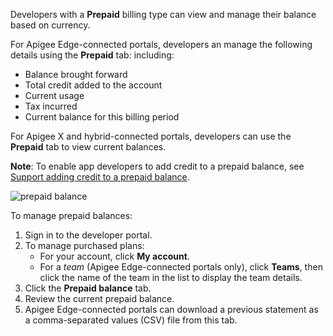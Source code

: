 Developers with a **Prepaid** billing type can view and manage their balance based on currency.

For Apigee Edge-connected portals, developers an manage the following details using the **Prepaid** tab: including:

* Balance brought forward
* Total credit added to the account
* Current usage
* Tax incurred
* Current balance for this billing period

For Apigee X and hybrid-connected portals, developers can use the **Prepaid** tab to view current balances.

**Note**: To enable app developers to add credit to a prepaid balance, see [Support adding credit to a prepaid balance](#support-adding-credit-to-a-prepaid-balance).

![prepaid balance](https://www.drupal.org/files/prepaid-balance.png)

To manage prepaid balances:

1. Sign in to the developer portal.
2. To manage purchased plans:  
   * For your account, click **My account**.  
   * For a _team_ (Apigee Edge-connected portals only), click **Teams**, then click the name of the team in the list to display the team details.
3. Click the **Prepaid balance** tab.
4. Review the current prepaid balance.
5. Apigee Edge-connected portals can download a previous statement as a comma-separated values (CSV) file from this tab.